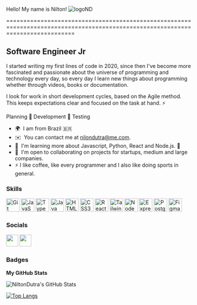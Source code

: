 Hello! My name is Nilton!                                             ![logoND](https://github.com/NiltonDutra/NiltonDutra/assets/67064216/382dafde-0058-43fd-88e2-7a0c775287dd)


================================================================================================================================

Software Engineer Jr
-----------------------------------

I started writing my first lines of code in 2020, since then I've become more fascinated and passionate about the universe of programming and technology every day, so every day I learn new things about programming whether through videos, books or documentation.

I look for work in short development cycles, based on the Agile method. This keeps expectations clear and focused on the task at hand. ⚡️

Planning 🔁 Development 🔁 Testing

*   🌍  I am from Brazil 🇧🇷
*   ✉️  You can contact me at nilondutra@me.com.
*   🧠  I'm learning more about Javascript, Python, React and Node.js. 🚀
*   🤝  I'm open to collaborating on projects for startups, medium and large companies.
*   ⚡️  I like coffee, like every programmer and I also like doing sports in general.

### Skills

<p align="left">
<a href="https://git-scm.com/" target="_blank" rel="noreferrer"><img src="https://raw.githubusercontent.com/danielcranney/readme-generator/main/public/icons/skills/git-colored.svg" width="36" height="36" alt="Git" /></a> 
<a href="https://developer.mozilla.org/en-US/docs/Web/JavaScript" target="_blank" rel="noreferrer"><img src="https://raw.githubusercontent.com/danielcranney/readme-generator/main/public/icons/skills/javascript-colored.svg" width="36" height="36" alt="JavaScript" /></a> 
<a href="https://www.typescriptlang.org/" target="_blank" rel="noreferrer"><img src="https://raw.githubusercontent.com/danielcranney/readme-generator/main/public/icons/skills/typescript-colored.svg" width="36" height="36" alt="TypeScript" /></a>   
<a href="https://www.oracle.com/java/" target="_blank" rel="noreferrer"><img src="https://raw.githubusercontent.com/danielcranney/readme-generator/main/public/icons/skills/java-colored.svg" width="36" height="36" alt="Java" /></a>  
<a href="https://developer.mozilla.org/en-US/docs/Glossary/HTML5" target="_blank" rel="noreferrer"><img src="https://raw.githubusercontent.com/danielcranney/readme-generator/main/public/icons/skills/html5-colored.svg" width="36" height="36" alt="HTML5" /></a> 
<a href="https://www.w3.org/TR/CSS/#css" target="_blank" rel="noreferrer"><img src="https://raw.githubusercontent.com/danielcranney/readme-generator/main/public/icons/skills/css3-colored.svg" width="36" height="36" alt="CSS3" /></a> 
<a href="https://reactjs.org/" target="_blank" rel="noreferrer"><img src="https://raw.githubusercontent.com/danielcranney/readme-generator/main/public/icons/skills/react-colored.svg" width="36" height="36" alt="React" /></a> 
<a href="https://tailwindcss.com/" target="_blank" rel="noreferrer"><img src="https://raw.githubusercontent.com/danielcranney/readme-generator/main/public/icons/skills/tailwindcss-colored.svg" width="36" height="36" alt="TailwindCSS" /></a>
<a href="https://nodejs.org/en/" target="_blank" rel="noreferrer"><img src="https://raw.githubusercontent.com/danielcranney/readme-generator/main/public/icons/skills/nodejs-colored.svg" width="36" height="36" alt="NodeJS" /></a>
<a href="https://expressjs.com/" target="_blank" rel="noreferrer"><img src="https://raw.githubusercontent.com/danielcranney/readme-generator/main/public/icons/skills/express-colored-dark.svg" width="36" height="36" alt="Express" /></a> 
<a href="https://www.postgresql.org/" target="_blank" rel="noreferrer"><img src="https://raw.githubusercontent.com/danielcranney/readme-generator/main/public/icons/skills/postgresql-colored.svg" width="36" height="36" alt="PostgreSQL" /></a>
<a href="https://www.figma.com/" target="_blank" rel="noreferrer"><img src="https://raw.githubusercontent.com/danielcranney/readme-generator/main/public/icons/skills/figma-colored.svg" width="36" height="36" alt="Figma" /></a>


                    
### Socials

<p align="left"> <a href="https://www.github.com/NiltonDutra" target="_blank" rel="noreferrer"><img src="https://raw.githubusercontent.com/danielcranney/readme-generator/main/public/icons/socials/github-dark.svg" width="32" height="32" /></a> <a href="https://www.linkedin.com/in/nilton-dutra-88a0bb66/" target="_blank" rel="noreferrer"><img src="https://raw.githubusercontent.com/danielcranney/readme-generator/main/public/icons/socials/linkedin.svg" width="32" height="32" /></a>



### Badges

<b>My GitHub Stats</b>

![NiltonDutra's GitHub Stats](https://github-readme-stats-sigma-five.vercel.app/api?username=NiltonDutra&show_icons=true&theme=highcontrast)

[![Top Langs](https://github-readme-stats-sigma-five.vercel.app/api/top-langs/?username=NiltonDutra&theme=highcontrast)](https://github.com/NiltonDutra/github-readme-stats)







